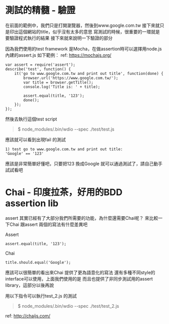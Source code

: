 # 測試的精髓 - 驗證
在前面的範例中，我們只是打開瀏覽器，然後到www.google.com.tw
接下來就只是印出這個網站的title，似乎沒有太多的意思
寫測試的時候，很重要的一環就是要驗證程式執行的結果
接下來就來說明一下驗證的部分

因為我們使用的test framework 是Mocha，在做assertion時可以選擇用node.js 內建的assert.js
如下範例：
ref: https://mochajs.org/

```
var assert = require('assert');
describe('test', function() {
    it('go to www.google.com.tw and print out title', function(done) {
        browser.url('https://www.google.com.tw/');
        var title = browser.getTitle();
        console.log('Title is: ' + title);

        assert.equal(title, '123');
        done();
    });
});
```

然後去執行這個test script
>$ node_modules/.bin/wdio --spec ./test/test.js

應該就可以看到出現fail 的測試 
```
1) test go to www.google.com.tw and print out title:
'Google' == '123'
```

應該是非常簡單好懂吧，只要把123 換成Google 就可以通過測試了，請自己動手試試看吧

# Chai - 印度拉茶，好用的BDD assertion lib
assert 其實已經有了大部分我們所需要的功能，為什麼還需要Chai呢？
來比較一下Chai 跟assert 兩個的寫法有什麼差異吧

Assert
```
assert.equal(title, '123');
```

Chai
```
title.should.equal('Google');
```

應該可以很簡單的看出來Chai 提供了更為語意化的寫法
還有多種不同style的interface可以使用，上面我們使用的是
而且也提供了非同步測試用的assert library，這部分以後再說

用以下指令可以執行test_2.js 的測試
>$ node_modules/.bin/wdio --spec ./test/test_2.js

ref: http://chaijs.com/
